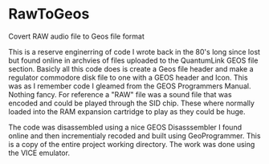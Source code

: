 # RawToGeos
Covert RAW audio file to Geos file format

This is a reserve enginerring of code I wrote back in the 80's long since lost but found online in archvies of files uploaded to the QuantumLink GEOS file section. Basicly all this code does is create a Geos file header and make a regulator commodore disk file to one with a GEOS header and Icon. This was as I remember code I gleamed from the GEOS Programmers Manual. Nothing fancy. For reference a "RAW" file was a sound file that was encoded and could be played through the SID chip. These where normally loaded into the RAM expansion cartridge to play as they could be huge.

The code was disassembled using a nice GEOS Disasssembler I found online and then incrementialy recoded and built using GeoProgrammer. This is a copy of the entire project working directory. The work was done using the VICE emulator.
